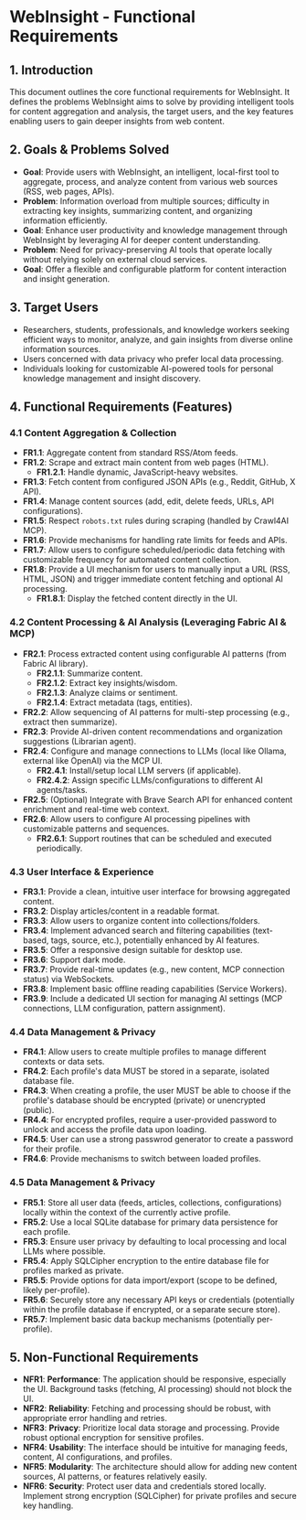 # WebInsight - Functional Requirements

## 1. Introduction

This document outlines the core functional requirements for WebInsight. It defines the problems WebInsight aims to solve by providing intelligent tools for content aggregation and analysis, the target users, and the key features enabling users to gain deeper insights from web content.

## 2. Goals & Problems Solved

* **Goal**: Provide users with WebInsight, an intelligent, local-first tool to aggregate, process, and analyze content from various web sources (RSS, web pages, APIs).
* **Problem**: Information overload from multiple sources; difficulty in extracting key insights, summarizing content, and organizing information efficiently.
* **Goal**: Enhance user productivity and knowledge management through WebInsight by leveraging AI for deeper content understanding.
* **Problem**: Need for privacy-preserving AI tools that operate locally without relying solely on external cloud services.
* **Goal**: Offer a flexible and configurable platform for content interaction and insight generation.

## 3. Target Users

* Researchers, students, professionals, and knowledge workers seeking efficient ways to monitor, analyze, and gain insights from diverse online information sources.
* Users concerned with data privacy who prefer local data processing.
* Individuals looking for customizable AI-powered tools for personal knowledge management and insight discovery.

## 4. Functional Requirements (Features)

### 4.1 Content Aggregation & Collection

* **FR1.1**: Aggregate content from standard RSS/Atom feeds.
* **FR1.2**: Scrape and extract main content from web pages (HTML).
  * **FR1.2.1**: Handle dynamic, JavaScript-heavy websites.
* **FR1.3**: Fetch content from configured JSON APIs (e.g., Reddit, GitHub, X API).
* **FR1.4**: Manage content sources (add, edit, delete feeds, URLs, API configurations).
* **FR1.5**: Respect `robots.txt` rules during scraping (handled by Crawl4AI MCP).
* **FR1.6**: Provide mechanisms for handling rate limits for feeds and APIs.
* **FR1.7**: Allow users to configure scheduled/periodic data fetching with customizable frequency for automated content collection.
* **FR1.8**: Provide a UI mechanism for users to manually input a URL (RSS, HTML, JSON) and trigger immediate content fetching and optional AI processing.
  * **FR1.8.1**: Display the fetched content directly in the UI.

### 4.2 Content Processing & AI Analysis (Leveraging Fabric AI & MCP)

* **FR2.1**: Process extracted content using configurable AI patterns (from Fabric AI library).
  * **FR2.1.1**: Summarize content.
  * **FR2.1.2**: Extract key insights/wisdom.
  * **FR2.1.3**: Analyze claims or sentiment.
  * **FR2.1.4**: Extract metadata (tags, entities).
* **FR2.2**: Allow sequencing of AI patterns for multi-step processing (e.g., extract then summarize).
* **FR2.3**: Provide AI-driven content recommendations and organization suggestions (Librarian agent).
* **FR2.4**: Configure and manage connections to LLMs (local like Ollama, external like OpenAI) via the MCP UI.
  * **FR2.4.1**: Install/setup local LLM servers (if applicable).
  * **FR2.4.2**: Assign specific LLMs/configurations to different AI agents/tasks.
* **FR2.5**: (Optional) Integrate with Brave Search API for enhanced content enrichment and real-time web context.
* **FR2.6**: Allow users to configure AI processing pipelines with customizable patterns and sequences.
  * **FR2.6.1**: Support routines that can be scheduled and executed periodically.
  
### 4.3 User Interface & Experience

* **FR3.1**: Provide a clean, intuitive user interface for browsing aggregated content.
* **FR3.2**: Display articles/content in a readable format.
* **FR3.3**: Allow users to organize content into collections/folders.
* **FR3.4**: Implement advanced search and filtering capabilities (text-based, tags, source, etc.), potentially enhanced by AI features.
* **FR3.5**: Offer a responsive design suitable for desktop use.
* **FR3.6**: Support dark mode.
* **FR3.7**: Provide real-time updates (e.g., new content, MCP connection status) via WebSockets.
* **FR3.8**: Implement basic offline reading capabilities (Service Workers).
* **FR3.9**: Include a dedicated UI section for managing AI settings (MCP connections, LLM configuration, pattern assignment).

### 4.4 Data Management & Privacy

* **FR4.1**: Allow users to create multiple profiles to manage different contexts or data sets.
* **FR4.2**: Each profile's data MUST be stored in a separate, isolated database file.
* **FR4.3**: When creating a profile, the user MUST be able to choose if the profile's database should be encrypted (private) or unencrypted (public).
* **FR4.4**: For encrypted profiles, require a user-provided password to unlock and access the profile data upon loading.
* **FR4.5**: User can use a strong passwrod generator to create a password for their profile.
* **FR4.6**: Provide mechanisms to switch between loaded profiles.

### 4.5 Data Management & Privacy

* **FR5.1**: Store all user data (feeds, articles, collections, configurations) locally within the context of the currently active profile.
* **FR5.2**: Use a local SQLite database for primary data persistence for each profile.
* **FR5.3**: Ensure user privacy by defaulting to local processing and local LLMs where possible.
* **FR5.4**: Apply SQLCipher encryption to the entire database file for profiles marked as private.
* **FR5.5**: Provide options for data import/export (scope to be defined, likely per-profile).
* **FR5.6**: Securely store any necessary API keys or credentials (potentially within the profile database if encrypted, or a separate secure store).
* **FR5.7**: Implement basic data backup mechanisms (potentially per-profile).

## 5. Non-Functional Requirements

* **NFR1**: **Performance**: The application should be responsive, especially the UI. Background tasks (fetching, AI processing) should not block the UI.
* **NFR2**: **Reliability**: Fetching and processing should be robust, with appropriate error handling and retries.
* **NFR3**: **Privacy**: Prioritize local data storage and processing. Provide robust optional encryption for sensitive profiles.
* **NFR4**: **Usability**: The interface should be intuitive for managing feeds, content, AI configurations, and profiles.
* **NFR5**: **Modularity**: The architecture should allow for adding new content sources, AI patterns, or features relatively easily.
* **NFR6**: **Security**: Protect user data and credentials stored locally. Implement strong encryption (SQLCipher) for private profiles and secure key handling.
